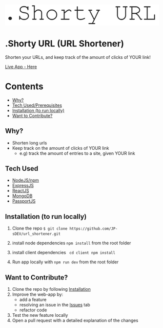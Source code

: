 ![banner_image](README_imgs/banner.PNG)

# .Shorty URL (URL Shortener)
Shorten your URLs, and keep track of the amount of clicks of YOUR link!

[Live App - Here](https://shorty-urlshort.herokuapp.com/)

Contents
======
  - [Why?](#why)
  - [Tech Used/Prerequisites](#tech-used)
  - [Installation (to run locally)](#installation-to-run-locally)
  - [Want to Contribute?](#want-to-contribute)

## Why? 
 - Shorten long urls
 - Keep track on the amount of clicks of YOUR link
   - e.g) track the amount of entries to a site, given YOUR link

## Tech Used

 - [NodeJS/npm](https://nodejs.org/en/)
 - [ExpressJS](https://expressjs.com/)
 - [ReactJS](https://reactjs.org/)
 - [MongoDB](https://www.mongodb.com/)
 - [PassportJS](https://www.passportjs.org/)

## Installation (to run locally)

1.  Clone the repo `$ git clone https://github.com/JP-sDEV/url_shortener.git`

2. install node dependencies `npm install` from the root folder

3. install client dependencies ` cd client npm install`

4. Run app locally with `npm run dev` from the root folder

## Want to Contribute?
1. Clone the repo by following [Installation](#Installation)
2. Improve the web-app by:
	- add a feature
	- resolving an issue in the [Issues](https://github.com/JP-sDEV/url_shortener/issues) tab
	- refactor code
3. Test the new feature locally
4. Open a pull request with a detailed explanation of the changes
